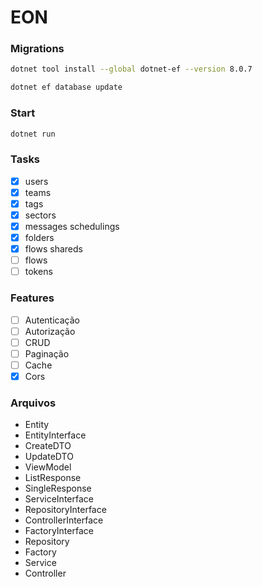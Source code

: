 # EON

### Migrations

```bash
dotnet tool install --global dotnet-ef --version 8.0.7
```

```bash
dotnet ef database update
```

### Start

```bash
dotnet run
```

### Tasks

- [X] users
- [X] teams
- [X] tags
- [X] sectors
- [X] messages schedulings
- [X] folders
- [X] flows shareds
- [ ] flows
- [ ] tokens

### Features

- [ ] Autenticação
- [ ] Autorização
- [ ] CRUD
- [ ] Paginação
- [ ] Cache
- [X] Cors

### Arquivos

- Entity
- EntityInterface
- CreateDTO
- UpdateDTO
- ViewModel
- ListResponse
- SingleResponse
- ServiceInterface
- RepositoryInterface
- ControllerInterface
- FactoryInterface
- Repository
- Factory
- Service
- Controller
